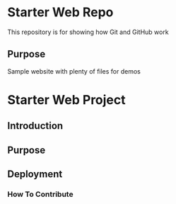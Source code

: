 # Starter Web Repo

This repository is for showing how Git and GitHub work

## Purpose

Sample website with plenty of files for demos
# Starter Web Project

## Introduction

## Purpose

## Deployment

### How To Contribute